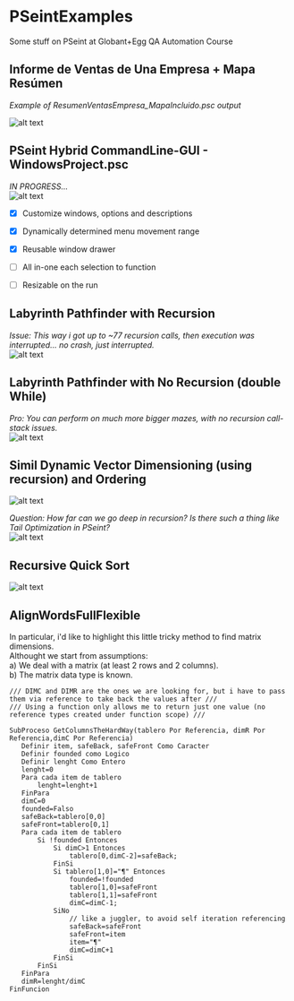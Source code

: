 # PSeintExamples
Some stuff on PSeint at Globant+Egg QA Automation Course


## Informe de Ventas de Una Empresa + Mapa Resúmen

*Example of ResumenVentasEmpresa_MapaIncluido.psc output*  

![alt text](https://github.com/Jmlucero1984/PSeintExamples/blob/main/map.JPG?raw=true)

## PSeint Hybrid CommandLine-GUI - WindowsProject.psc
*IN PROGRESS...*  
 ![alt text](https://github.com/Jmlucero1984/PSeintExamples/blob/main/GUI.gif?raw=true)

- [x] Customize windows, options and descriptions
- [x] Dynamically determined menu movement range
- [x] Reusable window drawer
- [ ] All in-one each selection to function
- [ ] Resizable on the run



## Labyrinth Pathfinder with Recursion  
*Issue: This way i got up to ~77 recursion calls, then execution was interrupted... no crash, just interrupted.*  
![alt text](https://github.com/Jmlucero1984/PSeintExamples/blob/main/Labyrinth%20Recursion.gif?raw=true)

## Labyrinth Pathfinder with No Recursion (double While)  
*Pro: You can perform on much more bigger mazes, with no recursion call-stack issues.*  
![alt text](https://github.com/Jmlucero1984/PSeintExamples/blob/main/Labyrinth%20No%20Recursion.gif?raw=true)

## Simil Dynamic Vector Dimensioning (using recursion) and Ordering

![alt text](https://github.com/Jmlucero1984/PSeintExamples/blob/main/DynVectOrdering_1.gif?raw=true)

*Question: How far can we go deep in recursion? Is there such a thing like Tail Optimization in PSeint?*  
![alt text](https://github.com/Jmlucero1984/PSeintExamples/blob/main/DynVectOrdering_2.gif?raw=true)  
 

## Recursive Quick Sort  

![alt text](https://github.com/Jmlucero1984/PSeintExamples/blob/main/RecursiveQuickSort.gif?raw=true)  

## AlignWordsFullFlexible

In particular, i'd like to highlight this little tricky method to find matrix dimensions.  
Althought we start from assumptions:  
		  a) We deal with a matrix (at least 2 rows and 2 columns).  
		  b) The matrix data type is known.  
	
 ```
/// DIMC and DIMR are the ones we are looking for, but i have to pass them via reference to take back the values after ///
/// Using a function only allows me to return just one value (no reference types created under function scope) ///

SubProceso GetColumnsTheHardWay(tablero Por Referencia, dimR Por Referencia,dimC Por Referencia)
	Definir item, safeBack, safeFront Como Caracter
	Definir founded como Logico
	Definir lenght Como Entero
	lenght=0
	Para cada item de tablero
		lenght=lenght+1
	FinPara
	dimC=0
	founded=Falso
	safeBack=tablero[0,0]
	safeFront=tablero[0,1]
	Para cada item de tablero
		Si !founded Entonces
			Si dimC>1 Entonces
				tablero[0,dimC-2]=safeBack;
			FinSi
			Si tablero[1,0]="¶" Entonces 
				founded=!founded
				tablero[1,0]=safeFront
				tablero[1,1]=safeFront
				dimC=dimC-1;
			SiNo 
				// like a juggler, to avoid self iteration referencing
				safeBack=safeFront 
				safeFront=item	
				item="¶"
				dimC=dimC+1
			FinSi
		FinSi
	FinPara
	dimR=lenght/dimC
FinFuncion
```


